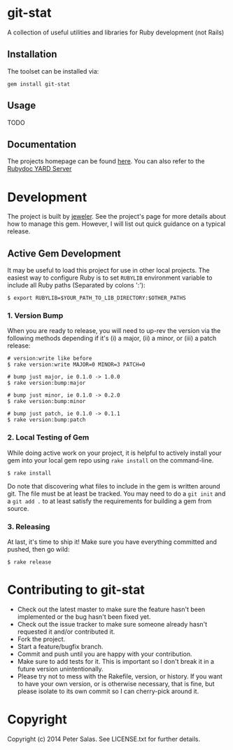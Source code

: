 # git-stat

A collection of useful utilities and libraries for Ruby development (not Rails)

## Installation

The toolset can be installed via:

	gem install git-stat
	
## Usage

TODO
	

## Documentation

The projects homepage can be found [here](https://github.com/gradeawarrior/git-stat). You can also refer to the [Rubydoc YARD Server](http://rubydoc.info/gems/git-stat/frames)

# Development

The project is built by [jeweler](https://github.com/technicalpickles/jeweler). See the project's page for more details about how to manage this gem. However, I will list out quick guidance on a typical release.

## Active Gem Development

It may be useful to load this project for use in other local projects. The easiest way to configure Ruby is to set `RUBYLIB` environment variable to include all Ruby paths (Separated by colons ':'):

	$ export RUBYLIB=$YOUR_PATH_TO_LIB_DIRECTORY:$OTHER_PATHS

### 1. Version Bump

When you are ready to release, you will need to up-rev the version via the
following methods depending if it's (i) a major, (ii) a minor, or (iii) a patch
release:

    # version:write like before
    $ rake version:write MAJOR=0 MINOR=3 PATCH=0
    
    # bump just major, ie 0.1.0 -> 1.0.0
    $ rake version:bump:major
    
    # bump just minor, ie 0.1.0 -> 0.2.0
    $ rake version:bump:minor
    
    # bump just patch, ie 0.1.0 -> 0.1.1
    $ rake version:bump:patch

### 2. Local Testing of Gem

While doing active work on your project, it is helpful to actively install your gem into your local gem repo using `rake install` on the command-line.

	$ rake install

Do note that discovering what files to include in the gem is written around git. The file must be at least be tracked. You may need to do a `git init` and a `git add .` to at least satisfy the requirements for building a gem from source.

### 3. Releasing

At last, it's time to ship it! Make sure you have everything committed and pushed, then go wild:

	$ rake release

# Contributing to git-stat
 
* Check out the latest master to make sure the feature hasn't been implemented or the bug hasn't been fixed yet.
* Check out the issue tracker to make sure someone already hasn't requested it and/or contributed it.
* Fork the project.
* Start a feature/bugfix branch.
* Commit and push until you are happy with your contribution.
* Make sure to add tests for it. This is important so I don't break it in a future version unintentionally.
* Please try not to mess with the Rakefile, version, or history. If you want to have your own version, or is otherwise necessary, that is fine, but please isolate to its own commit so I can cherry-pick around it.

# Copyright

Copyright (c) 2014 Peter Salas. See LICENSE.txt for
further details.

